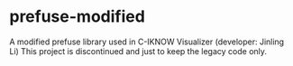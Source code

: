 prefuse-modified
================

A modified prefuse library used in C-IKNOW Visualizer (developer: Jinling Li)
This project is discontinued and just to keep the legacy code only.